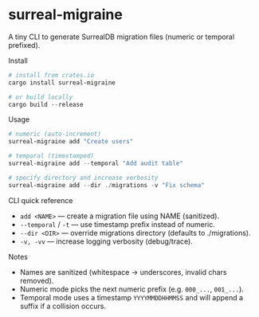 surreal-migraine
=================

A tiny CLI to generate SurrealDB migration files (numeric or temporal prefixed).

Install

```powershell
# install from crates.io
cargo install surreal-migraine

# or build locally
cargo build --release
```

Usage

```powershell
# numeric (auto-increment)
surreal-migraine add "Create users"

# temporal (timestamped)
surreal-migraine add --temporal "Add audit table"

# specify directory and increase verbosity
surreal-migraine add --dir ./migrations -v "Fix schema"
```

CLI quick reference

- `add <NAME>` — create a migration file using NAME (sanitized).
- `--temporal` / `-t` — use timestamp prefix instead of numeric.
- `--dir <DIR>` — override migrations directory (defaults to ./migrations).
- `-v, -vv` — increase logging verbosity (debug/trace).

Notes

- Names are sanitized (whitespace -> underscores, invalid chars removed).
- Numeric mode picks the next numeric prefix (e.g. `000_...`, `001_...`).
- Temporal mode uses a timestamp `YYYYMMDDHHMMSS` and will append a suffix if a collision occurs.